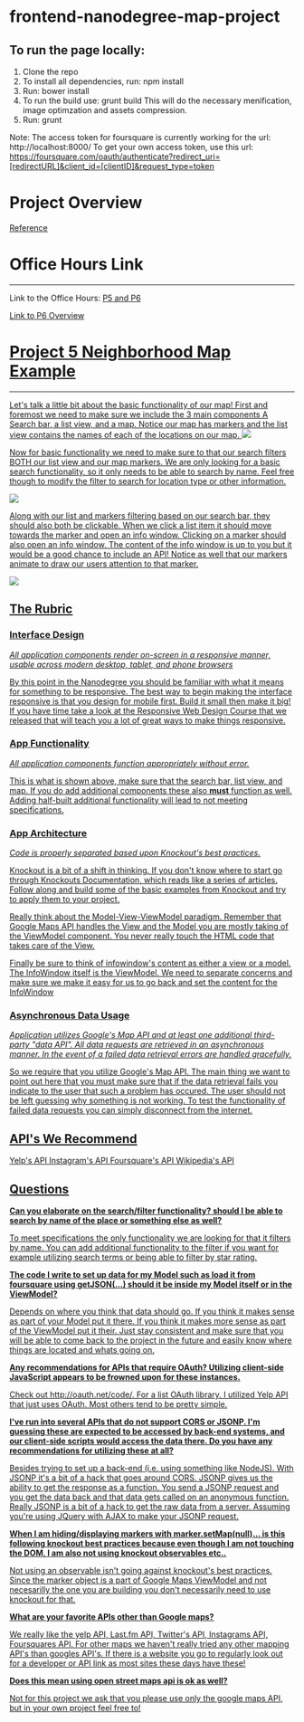 # frontend-nanodegree-map-project
## To run the page locally:
1. Clone the repo
2. To install all dependencies, run: npm install
3. Run: bower install
3. To run the build use: grunt build
This will do the necessary menification, image optimzation and assets compression.
4. Run: grunt

Note: The access token for foursquare is currently working for the url: http://localhost:8000/
To get your own access token, use this url:
https://foursquare.com/oauth/authenticate?redirect_uri=[redirectURL]&client_id=[clientID]&request_type=token

<h1> Project Overview</h1>
<a href="https://github.com/udacity/fend-office-hours/blob/master/Javascript%20Design%20Patterns/P5%20Project%20Overview/README.md">Reference</a>
<h1>Office Hours Link</h1>
<hr>
Link to the Office Hours: <a href="https://plus.google.com/u/0/events/cb3105iclo5391h3bfg805m9k3k?authkey=CKG-_pG1hN_cmwE">P5 and P6</a><br>

<a href="../../Javascript Testing/P6 Overview/">Link to P6 Overview</a>
<h1><u>Project 5 Neighborhood Map Example<u></h1>
<hr>
Let's talk a little bit about the basic functionality of our map! First and foremost we need to make sure we include the 3 main components A Search bar, a list view, and a map. Notice our map has markers and the list view contains the names of each of the locations on our map.

<img src="images/basic-neighborhood-map.png" />

Now for basic functionality we need to make sure to that our search filters BOTH our list view and our map markers. We are only looking for a basic search functionality, so it only needs to be able to search by name. Feel free though to modify the filter to search for location type or other information. 

<img src="images/Search-Function-Map.gif"/>

Along with our list and markers filtering based on our search bar, they should also both be clickable. When we click a list item it should move towards the marker and open an info window. Clicking on a marker should also open an info window. The content of the info window is up to you but it would be a good chance to include an API! Notice as well that our markers animate to draw our users attention to that marker. 

<img src="images/List-Click-Marker-Click.gif" /> 


<h2><u>The Rubric</u></h2>
<h3>Interface Design</h3>
<i>All application components render on-screen in a responsive manner, usable across modern desktop, tablet, and phone browsers</i>

By this point in the Nanodegree you should be familiar with what it means for something to be responsive. The best way to begin making the interface responsive is that you design for mobile first. Build it small then make it big! If you have time take a look at the <a href="https://www.udacity.com/course/viewer#!/c-ud893-nd/l-3523969367/m-3551129148">Responsive Web Design Course</a> that we released that will teach you a lot of great ways to make things responsive. 

<h3>App Functionality</h3>
<i>All application components function appropriately without error.</i>

This is what is shown above, make sure that the search bar, list view, and map. If you do add additional components these also <b>must</b> function as well. Adding half-built additional functionality will lead to not meeting specifications.

<h3>App Architecture</h3>
<i>Code is properly separated based upon Knockout's best practices.</i>

Knockout is a bit of a shift in thinking. If you don't know where to start go through <a href="http://knockoutjs.com/documentation/introduction.html">Knockouts Documentation</a>, which reads like a series of articles. Follow along and build some of the basic examples from Knockout and try to apply them to your project. 

Really think about the Model-View-ViewModel paradigm. Remember that Google Maps API handles the View and the Model you are mostly taking of the ViewModel component. You never really touch the HTML code that takes care of the View. 

Finally be sure to think of infowindow's content as either a view or a model. The InfoWindow itself is the ViewModel. We need to separate concerns and make sure we make it easy for us to go back and set the content for the InfoWindow 

<h3>Asynchronous Data Usage</h3>
<i>Application utilizes Google's Map API and at least one additional third-party "data API". All data requests are retrieved in an asynchronous manner. In the event of a failed data retrieval errors are handled gracefully.</i>

So we require that you utilize Google's Map API. The main thing we want to point out here that you must make sure that if the data retrieval fails you indicate to the user that such a problem has occured. The user should not be left guessing why something is not working. To test the functionality of failed data requests you can simply disconnect from the internet.


<h2>API's We Recommend</h2>
<a href="http://www.yelp.com/developers/documentation">Yelp's API</a>
<a href="https://instagram.com/developer/">Instagram's API</a>
<a href="https://developer.foursquare.com/">Foursquare's API</a>
<a href="http://www.mediawiki.org/wiki/API:Main_page">Wikipedia's API</a>


<h2><u>Questions</u></h2>
<b>Can you elaborate on the search/filter functionality? should I be able to search by name of the place or something else as well?</b> 

To meet specifications the only functionality we are looking for that it filters by name. You can add additional functionality to the filter if you want for example utilizing search terms or being able to filter by star rating.

<b>The code I write to set up data for my Model such as load it from foursquare using getJSON(...) should it be inside my Model itself or in the ViewModel?</b>

Depends on where you think that data should go. If you think it makes sense as part of your Model put it there. If you think it makes more sense as part of the ViewModel put it their. Just stay consistent and make sure that you will be able to come back to the project in the future and easily know where things are located and whats going on.

<b>Any recommendations for APIs that require OAuth? Utilizing client-side JavaScript appears to be frowned upon for these instances.</b>

Check out <a href="http://oauth.net/code/">http://oauth.net/code/</a>. For a list OAuth library. I utilized Yelp API that just uses OAuth. Most others tend to be pretty simple. 

<b>I've run into several APIs that do not support CORS or JSONP. I'm guessing these are expected to be accessed by back-end systems, and our client-side scripts would access the data there. Do you have any recommendations for utilizing these at all?</b>

Besides trying to set up a back-end (i.e. using something like NodeJS). With JSONP it's a bit of a hack that goes around CORS. JSONP gives us the ability to get the response as a function. You send a JSONP request and you get the data back and that data gets called on an anonymous function. Really JSONP is a bit of a hack to get the raw data from a server. Assuming you're using JQuery with AJAX to make your JSONP request. 

<b>When I am hiding/displaying markers with marker.setMap(null)... is this following knockout best practices because even though I am not touching the DOM, I am also not using knockout observables etc..</b>

Not using an observable isn't going against knockout's best practices. Since the marker object is a part of Google Maps ViewModel and not necesarilly the one you are building you don't necessarily need to use knockout for that.

<b>What are your favorite APIs other than Google maps?</b>

We really like the yelp API, Last.fm API, Twitter's API, Instagrams API, Foursquares API. For other maps we haven't really tried any other mapping API's than googles API's. If there is a website you go to regularly look out for a developer or API link as most sites these days have these! 

<b>Does this mean using open street maps api is ok as well?</b> 

Not for this project we ask that you please use only the google maps API, but in your own project feel free to!
